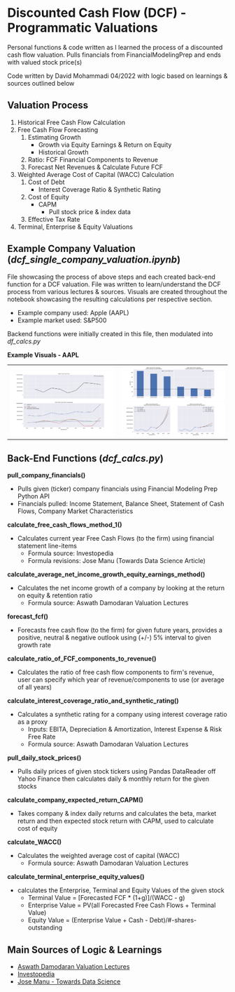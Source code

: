 # Discounted Cash Flow (DCF) - Programmatic Valuations
Personal functions &amp; code written as I learned the process of a discounted cash flow valuation. Pulls financials from FinancialModelingPrep and ends with valued stock price(s) 

Code written by David Mohammadi 04/2022 with logic based on learnings & sources outlined below


## Valuation Process
1. Historical Free Cash Flow Calculation
1. Free Cash Flow Forecasting
    1. Estimating Growth
        - Growth via Equity Earnings & Return on Equity
        - Historical Growth
    1. Ratio: FCF Financial Components to Revenue
    1. Forecast Net Revenues & Calculate Future FCF
1. Weighted Average Cost of Capital (WACC) Calculation
    1. Cost of Debt
        - Interest Coverage Ratio & Synthetic Rating
    2. Cost of Equity
        - CAPM 
            - Pull stock price & index data
    3. Effective Tax Rate
1. Terminal, Enterprise & Equity Valuations


## Example Company Valuation (<i>dcf_single_company_valuation.ipynb</i>)
File showcasing the process of above steps and each created back-end function for a DCF valuation. File was written to learn/understand the DCF process from various lectures & sources. Visuals are created throughout the notebook showcasing the resulting calculations per respective section. 
- Example company used: Apple (AAPL)
- Example market used: S&P500

Backend functions were initially created in this file, then modulated into <i>df_calcs.py</i>

<b>Example Visuals - AAPL</b>
<table>
    <tr>
        <td width='500'><img src="images/AAPL_historical_FCF.png" width="500"> </td>
        <td width='500'><img src="images/AAPL_equity_valuations.png" width="500"><img src="images/AAPL_FCF_forecasts.png" width="500"></td>
    </tr>
 </table>

## Back-End Functions (<i>dcf_calcs.py</i>)
<b>pull_company_financials()</b>
- Pulls given (ticker) company financials using Financial Modeling Prep Python API
- Financials pulled: Income Statement, Balance Sheet, Statement of Cash Flows, Company Market Characteristics

<b>calculate_free_cash_flows_method_1()</b>
- Calculates current year Free Cash Flows (to the firm) using financial statement line-items 
    - Formula source: Investopedia
    - Formula revisions: Jose Manu (Towards Data Science Article)

<b>calculate_average_net_income_growth_equity_earnings_method()</b>
- Calculates the net income growth of a company by looking at the return on equity & retention ratio
    - Formula source: Aswath Damodaran Valuation Lectures

<b>forecast_fcf()</b>
- Forecasts free cash flow (to the firm) for given future years, provides a positive, neutral & negative outlook using (+/-) 5% interval to given growth rate

<b>calculate_ratio_of_FCF_components_to_revenue()</b>
- Calculates the ratio of free cash flow components to firm's revenue, user can specify which year of revenue/components to use (or average of all years)

<b>calculate_interest_coverage_ratio_and_synthetic_rating()</b>
- Calculates a synthetic rating for a company using interest coverage ratio as a proxy
    - Inputs: EBITA, Depreciation & Amortization, Interest Expense & Risk Free Rate
    - Formula source: Aswath Damodaran Valuation Lectures

<b>pull_daily_stock_prices()</b>
- Pulls daily prices of given stock tickers using Pandas DataReader off Yahoo Finance then calculates daily & monthly return for the given stocks 

<b>calculate_company_expected_return_CAPM()</b>
- Takes company & index daily returns and calculates the beta, market return and then expected stock return with CAPM, used to calculate cost of equity

<b>calculate_WACC()</b>
- Calculates the weighted average cost of capital (WACC) 
    - Formula source: Aswath Damodaran Valuation Lectures

<b>calculate_terminal_enterprise_equity_values()</b>
- calculates the Enterprise, Terminal and Equity Values of the given stock
    - Terminal Value = [Forecasted FCF * (1+g)]/(WACC - g)
    - Enterprise Value = PV(all Forecasted Free Cash Flows + Terminal Value)
    - Equity Value = (Enterprise Value + Cash - Debt)/#-shares-outstanding


## Main Sources of Logic & Learnings
- [Aswath Damodaran Valuation Lectures](https://youtube.com/playlist?list=PLUkh9m2BorqnKWu0g5ZUps_CbQ-JGtbI9)
- [Investopedia](https://www.investopedia.com/ask/answers/033015/what-formula-calculating-free-cash-flow.asp)
- [Jose Manu - Towards Data Science](https://towardsdatascience.com/discounted-cash-flow-with-python-f5103921942e)
